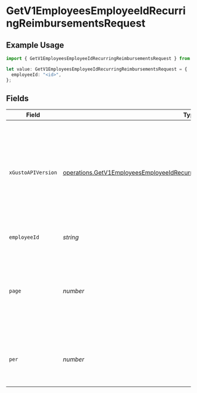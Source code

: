 # GetV1EmployeesEmployeeIdRecurringReimbursementsRequest

## Example Usage

```typescript
import { GetV1EmployeesEmployeeIdRecurringReimbursementsRequest } from "@gusto/embedded-api/models/operations/getv1employeesemployeeidrecurringreimbursements.js";

let value: GetV1EmployeesEmployeeIdRecurringReimbursementsRequest = {
  employeeId: "<id>",
};
```

## Fields

| Field                                                                                                                                                                                                                        | Type                                                                                                                                                                                                                         | Required                                                                                                                                                                                                                     | Description                                                                                                                                                                                                                  |
| ---------------------------------------------------------------------------------------------------------------------------------------------------------------------------------------------------------------------------- | ---------------------------------------------------------------------------------------------------------------------------------------------------------------------------------------------------------------------------- | ---------------------------------------------------------------------------------------------------------------------------------------------------------------------------------------------------------------------------- | ---------------------------------------------------------------------------------------------------------------------------------------------------------------------------------------------------------------------------- |
| `xGustoAPIVersion`                                                                                                                                                                                                           | [operations.GetV1EmployeesEmployeeIdRecurringReimbursementsHeaderXGustoAPIVersion](../../models/operations/getv1employeesemployeeidrecurringreimbursementsheaderxgustoapiversion.md)                                         | :heavy_minus_sign:                                                                                                                                                                                                           | Determines the date-based API version associated with your API call. If none is provided, your application's [minimum API version](https://docs.gusto.com/embedded-payroll/docs/api-versioning#minimum-api-version) is used. |
| `employeeId`                                                                                                                                                                                                                 | *string*                                                                                                                                                                                                                     | :heavy_check_mark:                                                                                                                                                                                                           | The UUID of the employee                                                                                                                                                                                                     |
| `page`                                                                                                                                                                                                                       | *number*                                                                                                                                                                                                                     | :heavy_minus_sign:                                                                                                                                                                                                           | The page that is requested. When unspecified, will load all objects unless endpoint forces pagination.                                                                                                                       |
| `per`                                                                                                                                                                                                                        | *number*                                                                                                                                                                                                                     | :heavy_minus_sign:                                                                                                                                                                                                           | Number of objects per page. For majority of endpoints will default to 25                                                                                                                                                     |